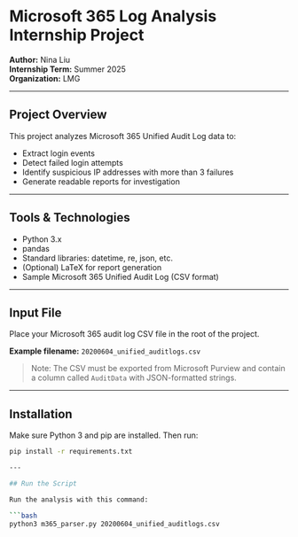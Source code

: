 # Microsoft 365 Log Analysis Internship Project

**Author:** Nina Liu  
**Internship Term:** Summer 2025  
**Organization:** LMG  

---

## Project Overview

This project analyzes Microsoft 365 Unified Audit Log data to:

- Extract login events  
- Detect failed login attempts  
- Identify suspicious IP addresses with more than 3 failures  
- Generate readable reports for investigation  

---

## Tools & Technologies

- Python 3.x  
- pandas  
- Standard libraries: datetime, re, json, etc.  
- (Optional) LaTeX for report generation  
- Sample Microsoft 365 Unified Audit Log (CSV format)  

---

## Input File

Place your Microsoft 365 audit log CSV file in the root of the project.  

**Example filename:** `20200604_unified_auditlogs.csv`

>  Note: The CSV must be exported from Microsoft Purview and contain a column called `AuditData` with JSON-formatted strings.

---

## Installation

Make sure Python 3 and pip are installed. Then run:

```bash
pip install -r requirements.txt

---

## Run the Script

Run the analysis with this command:

```bash
python3 m365_parser.py 20200604_unified_auditlogs.csv

